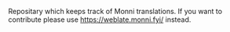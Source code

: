 Repositary which keeps track of Monni translations. If you want to contribute please use https://weblate.monni.fyi/ instead.
